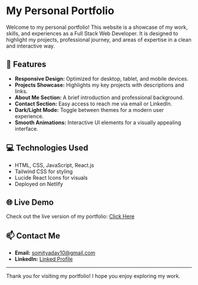 # My Personal Portfolio

Welcome to my personal portfolio! This website is a showcase of my work, skills, and experiences as a Full Stack Web Developer. It is designed to highlight my projects, professional journey, and areas of expertise in a clean and interactive way.

## 🚀 Features

- **Responsive Design:** Optimized for desktop, tablet, and mobile devices.
- **Projects Showcase:** Highlights my key projects with descriptions and links.
- **About Me Section:** A brief introduction and professional background.
- **Contact Section:** Easy access to reach me via email or LinkedIn.
- **Dark/Light Mode:** Toggle between themes for a modern user experience.
- **Smooth Animations:** Interactive UI elements for a visually appealing interface.

## 💻 Technologies Used

- HTML, CSS, JavaScript, React.js  
- Tailwind CSS for styling  
- Lucide React Icons for visuals  
- Deployed on Netlify

## 🌐 Live Demo

Check out the live version of my portfolio: [Click Here](https://somit-portfolio.netlify.app/)

## 📫 Contact Me

- **Email:** [somityadav10@gmail.com](mailto:somityadav10@gmail.com)  
- **LinkedIn:** [Linked Profile](https://www.linkedin.com/in/somit-prakash-524067284/)  

---

Thank you for visiting my portfolio! I hope you enjoy exploring my work.
